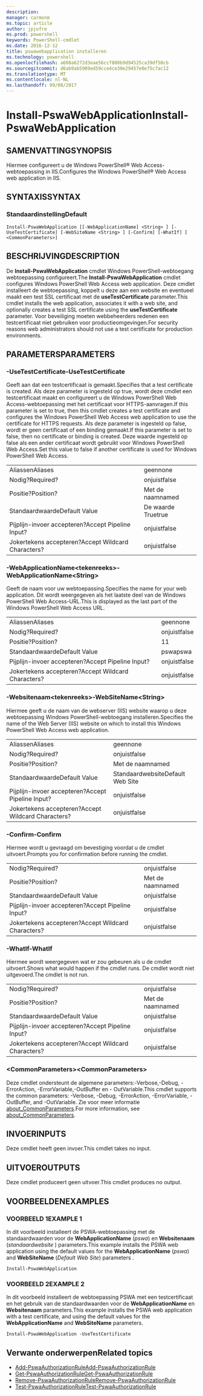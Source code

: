 ```yaml
---
description: 
manager: carmonm
ms.topic: article
author: jpjofre
ms.prod: powershell
keywords: PowerShell-cmdlet
ms.date: 2016-12-12
title: pswawebapplication installeren
ms.technology: powershell
ms.openlocfilehash: a608a6272d3eae56ccf808b9d94525ca39df50cb
ms.sourcegitcommit: d6ab9ab5909ed59cce4ce30e29457e0e75c7ac12
ms.translationtype: MT
ms.contentlocale: nl-NL
ms.lasthandoff: 09/08/2017
---
```

# <a name="install-pswawebapplication"></a><span data-ttu-id="bb8c0-103">Install-PswaWebApplication</span><span class="sxs-lookup"><span data-stu-id="bb8c0-103">Install-PswaWebApplication</span></span>

## <a name="synopsis"></a><span data-ttu-id="bb8c0-104">SAMENVATTING</span><span class="sxs-lookup"><span data-stu-id="bb8c0-104">SYNOPSIS</span></span>

<span data-ttu-id="bb8c0-105">Hiermee configureert u de Windows PowerShell® Web Access-webtoepassing in IIS.</span><span class="sxs-lookup"><span data-stu-id="bb8c0-105">Configures the Windows PowerShell® Web Access web application in IIS.</span></span>

## <a name="syntax"></a><span data-ttu-id="bb8c0-106">SYNTAXIS</span><span class="sxs-lookup"><span data-stu-id="bb8c0-106">SYNTAX</span></span>

### <a name="default"></a><span data-ttu-id="bb8c0-107">Standaardinstelling</span><span class="sxs-lookup"><span data-stu-id="bb8c0-107">Default</span></span>
```
Install-PswaWebApplication [[-WebApplicationName] <String> ] [-UseTestCertificate] [-WebSiteName <String> ] [-Confirm] [-WhatIf] [ <CommonParameters>]
```

## <a name="description"></a><span data-ttu-id="bb8c0-108">BESCHRIJVING</span><span class="sxs-lookup"><span data-stu-id="bb8c0-108">DESCRIPTION</span></span>

<span data-ttu-id="bb8c0-109">De **Install-PswaWebApplication** cmdlet Windows PowerShell-webtoegang webtoepassing configureert.</span><span class="sxs-lookup"><span data-stu-id="bb8c0-109">The **Install-PswaWebApplication** cmdlet configures Windows PowerShell Web Access web application.</span></span> <span data-ttu-id="bb8c0-110">Deze cmdlet installeert de webtoepassing, koppelt u deze aan een website en eventueel maakt een test SSL certificaat met de **useTestCertificate** parameter.</span><span class="sxs-lookup"><span data-stu-id="bb8c0-110">This cmdlet installs the web application, associates it with a web site, and optionally creates a test SSL certificate using the **useTestCertificate** parameter.</span></span> <span data-ttu-id="bb8c0-111">Voor beveiliging moeten webbeheerders redenen een testcertificaat niet gebruiken voor productieomgevingen.</span><span class="sxs-lookup"><span data-stu-id="bb8c0-111">For security reasons web administrators should not use a test certificate for production environments.</span></span>

## <a name="parameters"></a><span data-ttu-id="bb8c0-112">PARAMETERS</span><span class="sxs-lookup"><span data-stu-id="bb8c0-112">PARAMETERS</span></span>

### <a name="-usetestcertificate"></a><span data-ttu-id="bb8c0-113">-UseTestCertificate</span><span class="sxs-lookup"><span data-stu-id="bb8c0-113">-UseTestCertificate</span></span>

<span data-ttu-id="bb8c0-114">Geeft aan dat een testcertificaat is gemaakt.</span><span class="sxs-lookup"><span data-stu-id="bb8c0-114">Specifies that a test certificate is created.</span></span> <span data-ttu-id="bb8c0-115">Als deze parameter is ingesteld op true, wordt deze cmdlet een testcertificaat maakt en configureert u de Windows PowerShell Web Access-webtoepassing met het certificaat voor HTTPS-aanvragen.</span><span class="sxs-lookup"><span data-stu-id="bb8c0-115">If this parameter is set to true, then this cmdlet creates a test certificate and configures the Windows PowerShell Web Access web application to use the certificate for HTTPS requests.</span></span> <span data-ttu-id="bb8c0-116">Als deze parameter is ingesteld op false, wordt er geen certificaat of een binding gemaakt.</span><span class="sxs-lookup"><span data-stu-id="bb8c0-116">If this parameter is set to false, then no certificate or binding is created.</span></span> <span data-ttu-id="bb8c0-117">Deze waarde ingesteld op false als een ander certificaat wordt gebruikt voor Windows PowerShell Web Access.</span><span class="sxs-lookup"><span data-stu-id="bb8c0-117">Set this value to false if another certificate is used for Windows PowerShell Web Access.</span></span>

|||  
|-|-|
| <span data-ttu-id="bb8c0-118">Aliassen</span><span class="sxs-lookup"><span data-stu-id="bb8c0-118">Aliases</span></span>                              | <span data-ttu-id="bb8c0-119">geen</span><span class="sxs-lookup"><span data-stu-id="bb8c0-119">none</span></span>                                 |
| <span data-ttu-id="bb8c0-120">Nodig?</span><span class="sxs-lookup"><span data-stu-id="bb8c0-120">Required?</span></span>                            | <span data-ttu-id="bb8c0-121">onjuist</span><span class="sxs-lookup"><span data-stu-id="bb8c0-121">false</span></span>                                |
| <span data-ttu-id="bb8c0-122">Positie?</span><span class="sxs-lookup"><span data-stu-id="bb8c0-122">Position?</span></span>                            | <span data-ttu-id="bb8c0-123">Met de naam</span><span class="sxs-lookup"><span data-stu-id="bb8c0-123">named</span></span>                                |
| <span data-ttu-id="bb8c0-124">Standaardwaarde</span><span class="sxs-lookup"><span data-stu-id="bb8c0-124">Default Value</span></span>                        | <span data-ttu-id="bb8c0-125">De waarde True</span><span class="sxs-lookup"><span data-stu-id="bb8c0-125">true</span></span>                                 |
| <span data-ttu-id="bb8c0-126">Pijplijn-invoer accepteren?</span><span class="sxs-lookup"><span data-stu-id="bb8c0-126">Accept Pipeline Input?</span></span>               | <span data-ttu-id="bb8c0-127">onjuist</span><span class="sxs-lookup"><span data-stu-id="bb8c0-127">false</span></span>                                |
| <span data-ttu-id="bb8c0-128">Jokertekens accepteren?</span><span class="sxs-lookup"><span data-stu-id="bb8c0-128">Accept Wildcard Characters?</span></span>          | <span data-ttu-id="bb8c0-129">onjuist</span><span class="sxs-lookup"><span data-stu-id="bb8c0-129">false</span></span>                                |

### <a name="-webapplicationnameltstringgt"></a><span data-ttu-id="bb8c0-130">-WebApplicationName&lt;tekenreeks&gt;</span><span class="sxs-lookup"><span data-stu-id="bb8c0-130">-WebApplicationName&lt;String&gt;</span></span>

<span data-ttu-id="bb8c0-131">Geeft de naam voor uw webtoepassing.</span><span class="sxs-lookup"><span data-stu-id="bb8c0-131">Specifies the name for your web application.</span></span> <span data-ttu-id="bb8c0-132">Dit wordt weergegeven als het laatste deel van de Windows PowerShell Web Access-URL.</span><span class="sxs-lookup"><span data-stu-id="bb8c0-132">This is displayed as the last part of the Windows PowerShell Web Access URL.</span></span>

|||  
|-|-|
| <span data-ttu-id="bb8c0-133">Aliassen</span><span class="sxs-lookup"><span data-stu-id="bb8c0-133">Aliases</span></span>                              | <span data-ttu-id="bb8c0-134">geen</span><span class="sxs-lookup"><span data-stu-id="bb8c0-134">none</span></span>                                 |
| <span data-ttu-id="bb8c0-135">Nodig?</span><span class="sxs-lookup"><span data-stu-id="bb8c0-135">Required?</span></span>                            | <span data-ttu-id="bb8c0-136">onjuist</span><span class="sxs-lookup"><span data-stu-id="bb8c0-136">false</span></span>                                |
| <span data-ttu-id="bb8c0-137">Positie?</span><span class="sxs-lookup"><span data-stu-id="bb8c0-137">Position?</span></span>                            | <span data-ttu-id="bb8c0-138">1</span><span class="sxs-lookup"><span data-stu-id="bb8c0-138">1</span></span>                                    |
| <span data-ttu-id="bb8c0-139">Standaardwaarde</span><span class="sxs-lookup"><span data-stu-id="bb8c0-139">Default Value</span></span>                        | <span data-ttu-id="bb8c0-140">pswa</span><span class="sxs-lookup"><span data-stu-id="bb8c0-140">pswa</span></span>                                 |
| <span data-ttu-id="bb8c0-141">Pijplijn-invoer accepteren?</span><span class="sxs-lookup"><span data-stu-id="bb8c0-141">Accept Pipeline Input?</span></span>               | <span data-ttu-id="bb8c0-142">onjuist</span><span class="sxs-lookup"><span data-stu-id="bb8c0-142">false</span></span>                                |
| <span data-ttu-id="bb8c0-143">Jokertekens accepteren?</span><span class="sxs-lookup"><span data-stu-id="bb8c0-143">Accept Wildcard Characters?</span></span>          | <span data-ttu-id="bb8c0-144">onjuist</span><span class="sxs-lookup"><span data-stu-id="bb8c0-144">false</span></span>                                |

### <a name="-websitenameltstringgt"></a><span data-ttu-id="bb8c0-145">-Websitenaam&lt;tekenreeks&gt;</span><span class="sxs-lookup"><span data-stu-id="bb8c0-145">-WebSiteName&lt;String&gt;</span></span>

<span data-ttu-id="bb8c0-146">Hiermee geeft u de naam van de webserver (IIS) website waarop u deze webtoepassing Windows PowerShell-webtoegang installeren.</span><span class="sxs-lookup"><span data-stu-id="bb8c0-146">Specifies the name of the Web Server (IIS) website on which to install this Windows PowerShell Web Access web application.</span></span>

|||  
|-|-|
| <span data-ttu-id="bb8c0-147">Aliassen</span><span class="sxs-lookup"><span data-stu-id="bb8c0-147">Aliases</span></span>                              | <span data-ttu-id="bb8c0-148">geen</span><span class="sxs-lookup"><span data-stu-id="bb8c0-148">none</span></span>                                 |
| <span data-ttu-id="bb8c0-149">Nodig?</span><span class="sxs-lookup"><span data-stu-id="bb8c0-149">Required?</span></span>                            | <span data-ttu-id="bb8c0-150">onjuist</span><span class="sxs-lookup"><span data-stu-id="bb8c0-150">false</span></span>                                |
| <span data-ttu-id="bb8c0-151">Positie?</span><span class="sxs-lookup"><span data-stu-id="bb8c0-151">Position?</span></span>                            | <span data-ttu-id="bb8c0-152">Met de naam</span><span class="sxs-lookup"><span data-stu-id="bb8c0-152">named</span></span>                                |
| <span data-ttu-id="bb8c0-153">Standaardwaarde</span><span class="sxs-lookup"><span data-stu-id="bb8c0-153">Default Value</span></span>                        | <span data-ttu-id="bb8c0-154">Standaardwebsite</span><span class="sxs-lookup"><span data-stu-id="bb8c0-154">Default Web Site</span></span>                     |
| <span data-ttu-id="bb8c0-155">Pijplijn-invoer accepteren?</span><span class="sxs-lookup"><span data-stu-id="bb8c0-155">Accept Pipeline Input?</span></span>               | <span data-ttu-id="bb8c0-156">onjuist</span><span class="sxs-lookup"><span data-stu-id="bb8c0-156">false</span></span>                                |
| <span data-ttu-id="bb8c0-157">Jokertekens accepteren?</span><span class="sxs-lookup"><span data-stu-id="bb8c0-157">Accept Wildcard Characters?</span></span>          | <span data-ttu-id="bb8c0-158">onjuist</span><span class="sxs-lookup"><span data-stu-id="bb8c0-158">false</span></span>                                |

### <a name="-confirm"></a><span data-ttu-id="bb8c0-159">-Confirm</span><span class="sxs-lookup"><span data-stu-id="bb8c0-159">-Confirm</span></span>

<span data-ttu-id="bb8c0-160">Hiermee wordt u gevraagd om bevestiging voordat u de cmdlet uitvoert.</span><span class="sxs-lookup"><span data-stu-id="bb8c0-160">Prompts you for confirmation before running the cmdlet.</span></span>

|||  
|-|-|
| <span data-ttu-id="bb8c0-161">Nodig?</span><span class="sxs-lookup"><span data-stu-id="bb8c0-161">Required?</span></span>                            | <span data-ttu-id="bb8c0-162">onjuist</span><span class="sxs-lookup"><span data-stu-id="bb8c0-162">false</span></span>                                |
| <span data-ttu-id="bb8c0-163">Positie?</span><span class="sxs-lookup"><span data-stu-id="bb8c0-163">Position?</span></span>                            | <span data-ttu-id="bb8c0-164">Met de naam</span><span class="sxs-lookup"><span data-stu-id="bb8c0-164">named</span></span>                                |
| <span data-ttu-id="bb8c0-165">Standaardwaarde</span><span class="sxs-lookup"><span data-stu-id="bb8c0-165">Default Value</span></span>                        | <span data-ttu-id="bb8c0-166">onjuist</span><span class="sxs-lookup"><span data-stu-id="bb8c0-166">false</span></span>                                |
| <span data-ttu-id="bb8c0-167">Pijplijn-invoer accepteren?</span><span class="sxs-lookup"><span data-stu-id="bb8c0-167">Accept Pipeline Input?</span></span>               | <span data-ttu-id="bb8c0-168">onjuist</span><span class="sxs-lookup"><span data-stu-id="bb8c0-168">false</span></span>                                |
| <span data-ttu-id="bb8c0-169">Jokertekens accepteren?</span><span class="sxs-lookup"><span data-stu-id="bb8c0-169">Accept Wildcard Characters?</span></span>          | <span data-ttu-id="bb8c0-170">onjuist</span><span class="sxs-lookup"><span data-stu-id="bb8c0-170">false</span></span>                                |

### <a name="-whatif"></a><span data-ttu-id="bb8c0-171">-WhatIf</span><span class="sxs-lookup"><span data-stu-id="bb8c0-171">-WhatIf</span></span>

<span data-ttu-id="bb8c0-172">Hiermee wordt weergegeven wat er zou gebeuren als u de cmdlet uitvoert.</span><span class="sxs-lookup"><span data-stu-id="bb8c0-172">Shows what would happen if the cmdlet runs.</span></span>
<span data-ttu-id="bb8c0-173">De cmdlet wordt niet uitgevoerd.</span><span class="sxs-lookup"><span data-stu-id="bb8c0-173">The cmdlet is not run.</span></span>

|||  
|-|-|
| <span data-ttu-id="bb8c0-174">Nodig?</span><span class="sxs-lookup"><span data-stu-id="bb8c0-174">Required?</span></span>                            | <span data-ttu-id="bb8c0-175">onjuist</span><span class="sxs-lookup"><span data-stu-id="bb8c0-175">false</span></span>                                |
| <span data-ttu-id="bb8c0-176">Positie?</span><span class="sxs-lookup"><span data-stu-id="bb8c0-176">Position?</span></span>                            | <span data-ttu-id="bb8c0-177">Met de naam</span><span class="sxs-lookup"><span data-stu-id="bb8c0-177">named</span></span>                                |
| <span data-ttu-id="bb8c0-178">Standaardwaarde</span><span class="sxs-lookup"><span data-stu-id="bb8c0-178">Default Value</span></span>                        | <span data-ttu-id="bb8c0-179">onjuist</span><span class="sxs-lookup"><span data-stu-id="bb8c0-179">false</span></span>                                |
| <span data-ttu-id="bb8c0-180">Pijplijn-invoer accepteren?</span><span class="sxs-lookup"><span data-stu-id="bb8c0-180">Accept Pipeline Input?</span></span>               | <span data-ttu-id="bb8c0-181">onjuist</span><span class="sxs-lookup"><span data-stu-id="bb8c0-181">false</span></span>                                |
| <span data-ttu-id="bb8c0-182">Jokertekens accepteren?</span><span class="sxs-lookup"><span data-stu-id="bb8c0-182">Accept Wildcard Characters?</span></span>          | <span data-ttu-id="bb8c0-183">onjuist</span><span class="sxs-lookup"><span data-stu-id="bb8c0-183">false</span></span>                                |

### <a name="ltcommonparametersgt"></a><span data-ttu-id="bb8c0-184">&lt;CommonParameters&gt;</span><span class="sxs-lookup"><span data-stu-id="bb8c0-184">&lt;CommonParameters&gt;</span></span>

<span data-ttu-id="bb8c0-185">Deze cmdlet ondersteunt de algemene parameters:-Verbose,-Debug, - ErrorAction, -ErrorVariable,-OutBuffer en - OutVariable.</span><span class="sxs-lookup"><span data-stu-id="bb8c0-185">This cmdlet supports the common parameters: -Verbose, -Debug, -ErrorAction, -ErrorVariable, -OutBuffer, and -OutVariable.</span></span>
<span data-ttu-id="bb8c0-186">Zie voor meer informatie [about_CommonParameters](http://go.microsoft.com/fwlink/p/?LinkID=113216).</span><span class="sxs-lookup"><span data-stu-id="bb8c0-186">For more information, see [about_CommonParameters](http://go.microsoft.com/fwlink/p/?LinkID=113216).</span></span>

## <a name="inputs"></a><span data-ttu-id="bb8c0-187">INVOER</span><span class="sxs-lookup"><span data-stu-id="bb8c0-187">INPUTS</span></span>

<span data-ttu-id="bb8c0-188">Deze cmdlet heeft geen invoer.</span><span class="sxs-lookup"><span data-stu-id="bb8c0-188">This cmdlet takes no input.</span></span>

## <a name="outputs"></a><span data-ttu-id="bb8c0-189">UITVOER</span><span class="sxs-lookup"><span data-stu-id="bb8c0-189">OUTPUTS</span></span>

<span data-ttu-id="bb8c0-190">Deze cmdlet produceert geen uitvoer.</span><span class="sxs-lookup"><span data-stu-id="bb8c0-190">This cmdlet produces no output.</span></span>

## <a name="examples"></a><span data-ttu-id="bb8c0-191">VOORBEELDEN</span><span class="sxs-lookup"><span data-stu-id="bb8c0-191">EXAMPLES</span></span>

### <a name="example-1"></a><span data-ttu-id="bb8c0-192">VOORBEELD 1</span><span class="sxs-lookup"><span data-stu-id="bb8c0-192">EXAMPLE 1</span></span>

<span data-ttu-id="bb8c0-193">In dit voorbeeld installeert de PSWA-webtoepassing met de standaardwaarden voor de **WebApplicationName** (*pswa*) en **Websitenaam** (*standaardwebsite* ) parameters.</span><span class="sxs-lookup"><span data-stu-id="bb8c0-193">This example installs the PSWA web application using the default values for the **WebApplicationName** (*pswa*) and **WebSiteName** (*Default Web Site*) parameters .</span></span>

```
Install-PswaWebApplication
```

### <a name="example-2"></a><span data-ttu-id="bb8c0-194">VOORBEELD 2</span><span class="sxs-lookup"><span data-stu-id="bb8c0-194">EXAMPLE 2</span></span>

<span data-ttu-id="bb8c0-195">In dit voorbeeld installeert de webtoepassing PSWA met een testcertificaat en het gebruik van de standaardwaarden voor de **WebApplicationName** en **Websitenaam** parameters.</span><span class="sxs-lookup"><span data-stu-id="bb8c0-195">This example installs the PSWA web application with a test certificate, and using the default values for the **WebApplicationName** and **WebSiteName** parameters.</span></span>

```
Install-PswaWebApplication -UseTestCertificate
```

## <a name="related-topics"></a><span data-ttu-id="bb8c0-196">Verwante onderwerpen</span><span class="sxs-lookup"><span data-stu-id="bb8c0-196">Related topics</span></span>

- [<span data-ttu-id="bb8c0-197">Add-PswaAuthorizationRule</span><span class="sxs-lookup"><span data-stu-id="bb8c0-197">Add-PswaAuthorizationRule</span></span>](add-pswaauthorizationrule.md)
- [<span data-ttu-id="bb8c0-198">Get-PswaAuthorizationRule</span><span class="sxs-lookup"><span data-stu-id="bb8c0-198">Get-PswaAuthorizationRule</span></span>](get-pswaauthorizationrule.md)
- [<span data-ttu-id="bb8c0-199">Remove-PswaAuthorizationRule</span><span class="sxs-lookup"><span data-stu-id="bb8c0-199">Remove-PswaAuthorizationRule</span></span>](remove-pswaauthorizationrule.md)
- [<span data-ttu-id="bb8c0-200">Test-PswaAuthorizationRule</span><span class="sxs-lookup"><span data-stu-id="bb8c0-200">Test-PswaAuthorizationRule</span></span>](test-pswaauthorizationrule.md)
